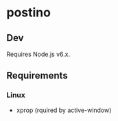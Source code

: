 # postino

## Dev

Requires Node.js v6.x.

## Requirements

### Linux

- xprop (rquired by active-window)